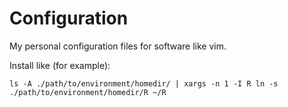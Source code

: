 Configuration
===========

My personal configuration files for software like vim.

Install like (for example):

```ls -A ./path/to/environment/homedir/ | xargs -n 1 -I R ln -s ./path/to/environment/homedir/R ~/R```
